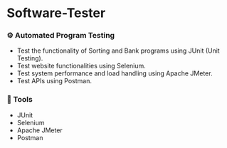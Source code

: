# Software-Tester

### ⚙️ Automated Program Testing 
- Test the functionality of Sorting and Bank programs using JUnit (Unit Testing).
- Test website functionalities using Selenium.
- Test system performance and load handling using Apache JMeter.
- Test APIs using Postman.

 
### 🧰 Tools 
- JUnit
- Selenium
- Apache JMeter
- Postman
